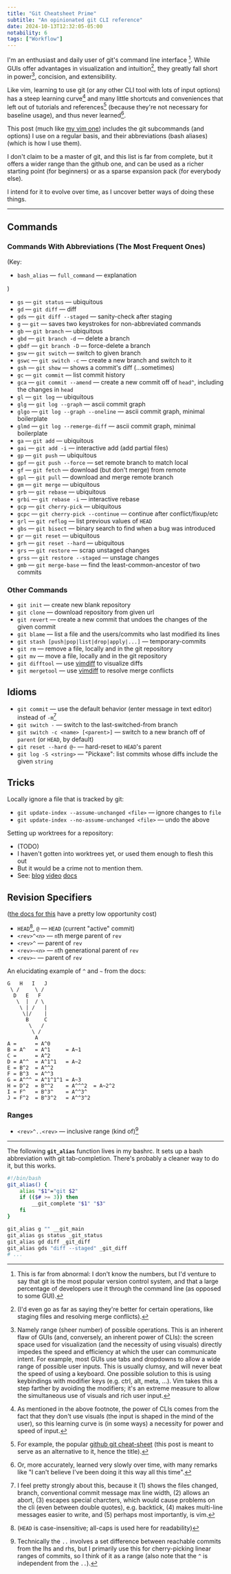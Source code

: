 ```yaml
---
title: "Git Cheatsheet Prime"
subtitle: "An opinionated git CLI reference"
date: 2024-10-13T12:32:05-05:00
notability: 6
tags: ["Workflow"]
---
```


I'm an enthusiast and daily user of git's command line interface [^git-cli].
While GUIs offer advantages in visualization and intuition[^gui-better], they greatly fall short in power[^range], concision, and extensibility.

[^git-cli]: This is far from abnormal: I don't know the numbers, but I'd venture to say that git is the most popular version control system, and that a large percentage of developers use it through the command line (as opposed to some GUI).

[^gui-better]: (I'd even go as far as saying they're better for certain operations, like staging files and resolving merge conflicts).

[^range]: Namely range (sheer number) of possible operations. This is an inherent flaw of GUIs (and, conversely, an inherent power of CLIs): the screen space used for visualization (and the necessity of using visuals) directly impedes the speed and efficiency at which the user can communicate intent.
For example, most GUIs use tabs and dropdowns to allow a wide range of possible user inputs.
This is usually clumsy, and will never beat the speed of using a keyboard.
One possible solution to this is using keybindings with modifier keys (e.g. ctrl, alt, meta, ...).
Vim takes this a step farther by avoiding the modifiers; it's an extreme measure to allow the simultaneous use of visuals and rich  user input.

Like vim, learning to use git (or any other CLI tool with lots of input options) has a steep learning curve[^learning-curve] and many little shortcuts and conveniences that left out of tutorials and references[^references] (because they're not necessary for baseline usage), and thus never learned[^never-learned].

[^learning-curve]: As mentioned in the above footnote, the power of CLIs comes from the fact that they don't use visuals (the input is shaped in the mind of the user), so this learning curve is (in some ways) a necessity for power and speed of input.

[^references]: For example, the popular [github git cheat-sheet](https://education.github.com/git-cheat-sheet-education.pdf) (this post is meant to serve as an alternative to it, hence the title).

[^never-learned]: Or, more accurately, learned very slowly over time, with many remarks like "I can't believe I've been doing it this way all this time".

This post (much like [my vim one](/blog/vim-bindings)) includes the git subcommands (and options) I use on a regular basis, and their abbreviations (bash aliases) (which is how I use them).

I don't claim to be a master of git, and this list is far from complete, but it offers a wider range than the github one, and can be used as a richer starting point (for beginners) or as a sparse expansion pack (for everybody else).

I intend for it to evolve over time, as I uncover better ways of doing these things.

---

## Commands

### Commands With Abbreviations (The Most Frequent Ones)

(Key:

- `bash_alias` &mdash; `full_command` &mdash; explanation

)

- `gs` &mdash; `git status`  &mdash; ubiquitous
- `gd` &mdash; `git diff`  &mdash; diff
- `gds` &mdash; `git diff --staged`  &mdash; sanity-check after staging
- `g` &mdash; `git`  &mdash; saves two keystrokes for non-abbreviated commands
- `gb` &mdash; `git branch`  &mdash; ubiquitous
- `gbd` &mdash; `git branch -d`  &mdash; delete a branch
- `gbdf` &mdash; `git branch -D`  &mdash; force-delete a branch
- `gsw` &mdash; `git switch`  &mdash; switch to given branch
- `gswc` &mdash; `git switch -c`  &mdash; create a new branch and switch to it
- `gsh` &mdash; `git show`  &mdash; shows a commit's diff (...sometimes)
- `gc` &mdash; `git commit`  &mdash; list commit history
- `gca` &mdash; `git commit --amend`  &mdash; create a new commit off of `head^`, including the changes in `head`
- `gl` &mdash; `git log`  &mdash; ubiquitous
- `glg` &mdash; `git log --graph`  &mdash; ascii commit graph
- `glgo` &mdash; `git log --graph --oneline`  &mdash; ascii commit graph, minimal boilerplate
- `glmd` &mdash; `git log --remerge-diff`  &mdash; ascii commit graph, minimal boilerplate
- `ga` &mdash; `git add`  &mdash; ubiquitous
- `gai` &mdash; `git add -i`  &mdash; interactive add (add partial files)
- `gp` &mdash; `git push`  &mdash; ubiquitous
- `gpf` &mdash; `git push --force`  &mdash; set remote branch to match local
- `gf` &mdash; `git fetch`  &mdash; download (but don't merge) from remote
- `gpl` &mdash; `git pull`  &mdash; download and merge remote branch
- `gm` &mdash; `git merge`  &mdash; ubiquitous
- `grb` &mdash; `git rebase`  &mdash; ubiquitous
- `grbi` &mdash; `git rebase -i`  &mdash; interactive rebase
- `gcp` &mdash; `git cherry-pick`  &mdash; ubiquitous
- `gcpc` &mdash; `git cherry-pick --continue`  &mdash; continue after conflict/fixup/etc
- `grl` &mdash; `git reflog`  &mdash; list previous values of `HEAD`
- `gbs` &mdash; `git bisect`  &mdash; binary search to find when a bug was introduced
- `gr` &mdash; `git reset`  &mdash; ubiquitous
- `grh` &mdash; `git reset --hard`  &mdash; ubiquitous
- `grs` &mdash; `git restore`  &mdash; scrap unstaged changes
- `grss` &mdash; `git restore --staged`  &mdash; unstage changes
- `gmb` &mdash; `git merge-base`  &mdash; find the least-common-ancestor of two commits

### Other Commands

- `git init` &mdash; create new blank repository
- `git clone` &mdash; download repository from given url
- `git revert` &mdash; create a new commit that undoes the changes of the given commit
- `git blame` &mdash; list a file and the users/commits who last modified its lines
- `git stash [push|pop|list|drop|apply|...]` &mdash; temporary-commits
- `git rm` &mdash; remove a file, locally and in the git repository
- `git mv` &mdash; move a file, locally and in the git repository
- `git difftool` &mdash; use [vimdiff](https://vimdoc.sourceforge.net/htmldoc/diff.html) to visualize diffs
- `git mergetool` &mdash; use [vimdiff](https://vimdoc.sourceforge.net/htmldoc/diff.html) to resolve merge conflicts

## Idioms

- `git commit` &mdash; use the default behavior (enter message in text editor) instead of `-m`[^gcm]
- `git switch -` &mdash; switch to the last-switched-from branch
- `git switch -c <name> [<parent>]` &mdash; switch to a new branch off of `parent` (or `HEAD`, by default)
- `git reset --hard @~` &mdash; hard-reset to `HEAD`'s parent
- `git log -S <string>` &mdash; "Pickaxe": list commits whose diffs include the given `string`

[^gcm]: I feel pretty strongly about this, because it
(1) shows the files changed, branch, conventional commit message max line width,
(2) allows an abort,
(3) escapes special charcters, which would cause problems on the cli (even between double quotes), e.g. backtick,
(4) makes multi-line messages easier to write,
and (5) perhaps most importantly, is vim.

## Tricks

Locally ignore a file that is tracked by git:
- `git update-index --assume-unchanged <file>` &mdash; ignore changes to `file`
- `git update-index --no-assume-unchanged <file>` &mdash; undo the above

Setting up worktrees for a repository:
- (TODO)
- I haven't gotten into worktrees yet, or used them enough to flesh this out
- But it would be a crime not to mention them.
- See: [blog](https://matklad.github.io/2024/07/25/git-worktrees.html) [video](https://www.youtube.com/watch?v=2uEqYw-N8uE) [docs](https://git-scm.com/docs/git-worktree)

## Revision Specifiers

([the docs for this](https://git-scm.com/docs/gitrevisions) have a pretty low opportunity cost)

- `HEAD`[^head], `@` &mdash; `HEAD` (current "active" commit)
- `<rev>^<n>` &mdash; `n`th merge parent of `rev`
- `<rev>^` &mdash; parent of `rev`
- `<rev>~<n>` &mdash; `n`th generational parent of `rev`
- `<rev>~` &mdash; parent of `rev`

[^head]: (`HEAD` is case-insensitive; all-caps is used here for readability)

An elucidating example of `^` and `~` from the docs:
```
G   H   I   J
 \ /     \ /
  D   E   F
   \  |  / \
    \ | /   |
     \|/    |
      B     C
       \   /
        \ /
         A
A =      = A^0
B = A^   = A^1     = A~1
C =      = A^2
D = A^^  = A^1^1   = A~2
E = B^2  = A^^2
F = B^3  = A^^3
G = A^^^ = A^1^1^1 = A~3
H = D^2  = B^^2    = A^^^2  = A~2^2
I = F^   = B^3^    = A^^3^
J = F^2  = B^3^2   = A^^3^2
```

### Ranges

- `<rev>^..<rev>` &mdash; inclusive range (kind of)[^cherry-pick-range]

[^cherry-pick-range]: Technically the `..` involves a set difference between reachable commits from the lhs and rhs, but I primarily use this for cherry-picking linear ranges of commits, so I think of it as a range (also note that the `^` is independent from the `..`).

---

The following **`git_alias`** function lives in my bashrc.
It sets up a bash abbreviation with git tab-completion.
There's probably a cleaner way to do it, but this works.

```bash
#!/bin/bash
git_alias() {
    alias "$1"="git $2"
    if (($# >= 3)) then
        __git_complete "$1" "$3"
    fi
}

git_alias g "" __git_main
git_alias gs status _git_status
git_alias gd diff _git_diff
git_alias gds "diff --staged" _git_diff
# ...
```
